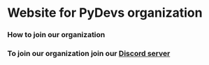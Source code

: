 # Website for PyDevs organization
### How to join our organization
### To join our organization join our [Discord server](https://discord.gg/WNYHRn65yz)
